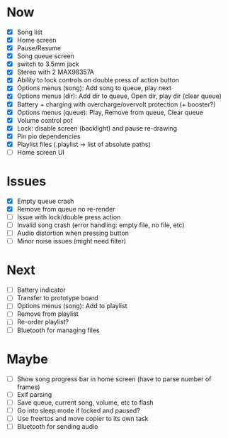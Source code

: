 # Now
- [x] Song list
- [x] Home screen
- [x] Pause/Resume
- [x] Song queue screen
- [x] switch to 3.5mm jack
- [x] Stereo with 2 MAX98357A
- [x] Ability to lock controls on double press of action button
- [x] Options menus (song): Add song to queue, play next
- [x] Options menus (dir): Add dir to queue, Open dir, play dir (clear queue)
- [x] Battery + charging with overcharge/overvolt protection (+ booster?)
- [x] Options menus (queue): Play, Remove from queue, Clear queue
- [x] Volume control pot
- [x] Lock: disable screen (backlight) and pause re-drawing
- [x] Pin pio dependencies
- [x] Playlist files (.playlist -> list of absolute paths)
- [ ] Home screen UI

# Issues
- [x] Empty queue crash
- [x] Remove from queue no re-render
- [ ] Issue with lock/double press action
- [ ] Invalid song crash (error handling: empty file, no file, etc)
- [ ] Audio distortion when pressing button
- [ ] Minor noise issues (might need filter)

# Next
- [ ] Battery indicator
- [ ] Transfer to prototype board
- [ ] Options menus (song): Add to playlist
- [ ] Remove from playlist
- [ ] Re-order playlist?
- [ ] Bluetooth for managing files

# Maybe
- [ ] Show song progress bar in home screen (have to parse number of frames)
- [ ] Exif parsing
- [ ] Save queue, current song, volume, etc to flash
- [ ] Go into sleep mode if locked and paused?
- [ ] Use freertos and move copier to its own task
- [ ] Bluetooth for sending audio
